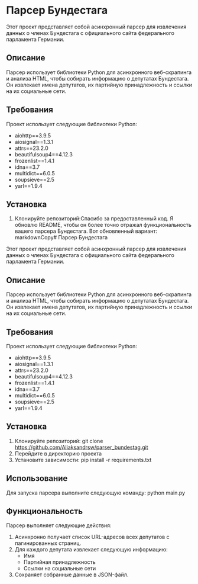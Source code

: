 # Парсер Бундестага

Этот проект представляет собой асинхронный парсер для извлечения данных о членах Бундестага с официального сайта федерального парламента Германии.

## Описание

Парсер использует библиотеки Python для асинхронного веб-скрапинга и анализа HTML, чтобы собирать информацию о депутатах Бундестага. Он извлекает имена депутатов, их партийную принадлежность и ссылки на их социальные сети.

## Требования

Проект использует следующие библиотеки Python:

- aiohttp==3.9.5
- aiosignal==1.3.1
- attrs==23.2.0
- beautifulsoup4==4.12.3
- frozenlist==1.4.1
- idna==3.7
- multidict==6.0.5
- soupsieve==2.5
- yarl==1.9.4

## Установка

1. Клонируйте репозиторий:Спасибо за предоставленный код. Я обновлю README, чтобы он более точно отражал функциональность вашего парсера Бундестага. Вот обновленный вариант:
markdownCopy# Парсер Бундестага

Этот проект представляет собой асинхронный парсер для извлечения данных о членах Бундестага с официального сайта федерального парламента Германии.

## Описание

Парсер использует библиотеки Python для асинхронного веб-скрапинга и анализа HTML, чтобы собирать информацию о депутатах Бундестага. Он извлекает имена депутатов, их партийную принадлежность и ссылки на их социальные сети.

## Требования

Проект использует следующие библиотеки Python:

- aiohttp==3.9.5
- aiosignal==1.3.1
- attrs==23.2.0
- beautifulsoup4==4.12.3
- frozenlist==1.4.1
- idna==3.7
- multidict==6.0.5
- soupsieve==2.5
- yarl==1.9.4

## Установка

1. Клонируйте репозиторий: git clone  https://github.com/Aliaksandrsw/parser_bundestag.git
2. Перейдите в директорию проекта
3.  Установите зависимости: pip install -r requirements.txt

## Использование

Для запуска парсера выполните следующую команду: python main.py

## Функциональность

Парсер выполняет следующие действия:

1. Асинхронно получает список URL-адресов всех депутатов с пагинированных страниц.
2. Для каждого депутата извлекает следующую информацию:
   - Имя
   - Партийная принадлежность
   - Ссылки на социальные сети
3. Сохраняет собранные данные в JSON-файл.
